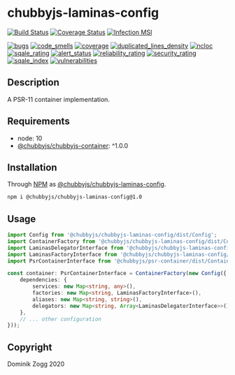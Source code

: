 # chubbyjs-laminas-config

[![Build Status](https://api.travis-ci.org/chubbyjs/chubbyjs-laminas-config.png?branch=master)](https://travis-ci.org/chubbyjs/chubbyjs-laminas-config)
[![Coverage Status](https://coveralls.io/repos/github/chubbyjs/chubbyjs-laminas-config/badge.svg?branch=master)](https://coveralls.io/github/chubbyjs/chubbyjs-laminas-config?branch=master)
[![Infection MSI](https://badge.stryker-mutator.io/github.com/chubbyjs/chubbyjs-laminas-config/master)](https://dashboard.stryker-mutator.io/reports/github.com/chubbyjs/chubbyjs-laminas-config/master)

[![bugs](https://sonarcloud.io/api/project_badges/measure?project=chubbyjs_chubbyjs-laminas-config&metric=bugs)](https://sonarcloud.io/dashboard?id=chubbyjs_chubbyjs-laminas-config)
[![code_smells](https://sonarcloud.io/api/project_badges/measure?project=chubbyjs_chubbyjs-laminas-config&metric=code_smells)](https://sonarcloud.io/dashboard?id=chubbyjs_chubbyjs-laminas-config)
[![coverage](https://sonarcloud.io/api/project_badges/measure?project=chubbyjs_chubbyjs-laminas-config&metric=coverage)](https://sonarcloud.io/dashboard?id=chubbyjs_chubbyjs-laminas-config)
[![duplicated_lines_density](https://sonarcloud.io/api/project_badges/measure?project=chubbyjs_chubbyjs-laminas-config&metric=duplicated_lines_density)](https://sonarcloud.io/dashboard?id=chubbyjs_chubbyjs-laminas-config)
[![ncloc](https://sonarcloud.io/api/project_badges/measure?project=chubbyjs_chubbyjs-laminas-config&metric=ncloc)](https://sonarcloud.io/dashboard?id=chubbyjs_chubbyjs-laminas-config)
[![sqale_rating](https://sonarcloud.io/api/project_badges/measure?project=chubbyjs_chubbyjs-laminas-config&metric=sqale_rating)](https://sonarcloud.io/dashboard?id=chubbyjs_chubbyjs-laminas-config)
[![alert_status](https://sonarcloud.io/api/project_badges/measure?project=chubbyjs_chubbyjs-laminas-config&metric=alert_status)](https://sonarcloud.io/dashboard?id=chubbyjs_chubbyjs-laminas-config)
[![reliability_rating](https://sonarcloud.io/api/project_badges/measure?project=chubbyjs_chubbyjs-laminas-config&metric=reliability_rating)](https://sonarcloud.io/dashboard?id=chubbyjs_chubbyjs-laminas-config)
[![security_rating](https://sonarcloud.io/api/project_badges/measure?project=chubbyjs_chubbyjs-laminas-config&metric=security_rating)](https://sonarcloud.io/dashboard?id=chubbyjs_chubbyjs-laminas-config)
[![sqale_index](https://sonarcloud.io/api/project_badges/measure?project=chubbyjs_chubbyjs-laminas-config&metric=sqale_index)](https://sonarcloud.io/dashboard?id=chubbyjs_chubbyjs-laminas-config)
[![vulnerabilities](https://sonarcloud.io/api/project_badges/measure?project=chubbyjs_chubbyjs-laminas-config&metric=vulnerabilities)](https://sonarcloud.io/dashboard?id=chubbyjs_chubbyjs-laminas-config)

## Description

A PSR-11 container implementation.

## Requirements

 * node: 10
 * [@chubbyjs/chubbyjs-container][2]: ^1.0.0

## Installation

Through [NPM](https://www.npmjs.com) as [@chubbyjs/chubbyjs-laminas-config][1].

```sh
npm i @chubbyjs/chubbyjs-laminas-config@1.0
```

## Usage

```ts
import Config from '@chubbyjs/chubbyjs-laminas-config/dist/Config';
import ContainerFactory from '@chubbyjs/chubbyjs-laminas-config/dist/ContainerFactory';
import LaminasDelegatorInterface from '@chubbyjs/chubbyjs-laminas-config/dist/LaminasDelegatorInterface';
import LaminasFactoryInterface from '@chubbyjs/chubbyjs-laminas-config/dist/LaminasFactoryInterface';
import PsrContainerInterface from '@chubbyjs/psr-container/dist/ContainerInterface';

const container: PsrContainerInterface = ContainerFactory(new Config({
    dependencies: {
        services: new Map<string, any>(),
        factories: new Map<string, LaminasFactoryInterface>(),
        aliases: new Map<string, string>(),
        delegators: new Map<string, Array<LaminasDelegatorInterface>>()
    },
    // ... other configuration
}));
```

## Copyright

Dominik Zogg 2020

[1]: https://www.npmjs.com/package/@chubbyjs/chubbyjs-laminas-config

[2]: https://www.npmjs.com/package/@chubbyjs/chubbyjs-container
